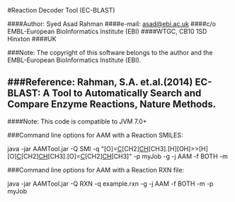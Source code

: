
#Reaction Decoder Tool (EC-BLAST)

####Author: Syed Asad Rahman
####e-mail: asad@ebi.ac.uk
####c/o EMBL-European BioInformatics Institute (EBI)
####WTGC, CB10 1SD Hinxton
####UK

###Note: The copyright of this software belongs to the author
and the EMBL-European BioInformatics Institute (EBI).

###Reference: Rahman, S.A. et.al.(2014) EC-BLAST: A Tool to
Automatically Search and Compare Enzyme Reactions, Nature Methods.
------------------------------------------------------------------

####Note: This code is compatible to JVM 7.0+

###Command line options for AAM with a Reaction SMILES:

java -jar AAMTool.jar -Q SMI -q "[O]=[C]([OH])[CH2][CH]([O][C](=[O])[CH2][CH]([OH])[CH3])[CH3].[H][OH]>>[H][O][C](=[O])[CH2][CH]([OH])[CH3].[O]=[C]([OH])[CH2][CH]([OH])[CH3]" -p myJob -g -j AAM -f BOTH -m

###Command line options for AAM with a Reaction RXN file:

java -jar AAMTool.jar -Q RXN -q example.rxn -g -j AAM -f BOTH -m -p myJob

